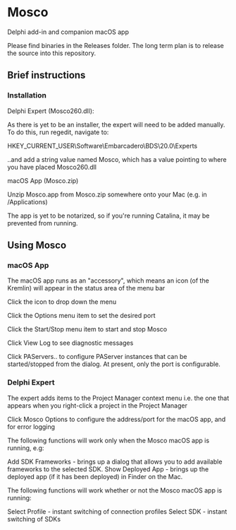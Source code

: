 # Mosco
Delphi add-in and companion macOS app

Please find binaries in the Releases folder. The long term plan is to release the source into this repository.

## Brief instructions

### Installation

Delphi Expert (Mosco260.dll):

As there is yet to be an installer, the expert will need to be added manually. To do this, run regedit, navigate to:

  HKEY_CURRENT_USER\Software\Embarcadero\BDS\20.0\Experts

..and add a string value named Mosco, which has a value pointing to where you have placed Mosco260.dll


macOS App (Mosco.zip)

Unzip Mosco.app from Mosco.zip somewhere onto your Mac (e.g. in /Applications)

The app is yet to be notarized, so if you're running Catalina, it may be prevented from running.

## Using Mosco

### macOS App

The macOS app runs as an "accessory", which means an icon (of the Kremlin) will appear in the status area of the menu bar

Click the icon to drop down the menu

Click the Options menu item to set the desired port

Click the Start/Stop menu item to start and stop Mosco

Click View Log to see diagnostic messages

Click PAServers.. to configure PAServer instances that can be started/stopped from the dialog. At present, only the port is configurable.

### Delphi Expert

The expert adds items to the Project Manager context menu i.e. the one that appears when you right-click a project in the Project Manager

Click Mosco Options to configure the address/port for the macOS app, and for error logging

The following functions will work only when the Mosco macOS app is running, e.g:

Add SDK Frameworks - brings up a dialog that allows you to add available frameworks to the selected SDK. 
Show Deployed App - brings up the deployed app (if it has been deployed) in Finder on the Mac.

The following functions will work whether or not the Mosco macOS app is running:

Select Profile - instant switching of connection profiles
Select SDK - instant switching of SDKs









